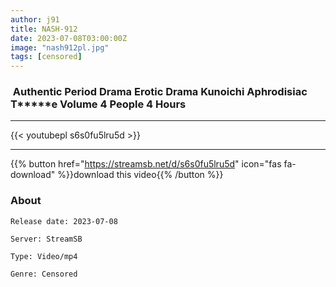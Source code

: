 ```yaml
---
author: j91
title: NASH-912
date: 2023-07-08T03:00:00Z
image: "nash912pl.jpg"
tags: [censored]
---
```


###  Authentic Period Drama Erotic Drama Kunoichi Aphrodisiac T*****e Volume 4 People 4 Hours
___

{{< youtubepl s6s0fu5lru5d >}}
___

{{% button href="https://streamsb.net/d/s6s0fu5lru5d" icon="fas fa-download" %}}download this video{{% /button %}}
### About

`Release date: 2023-07-08`

`Server: StreamSB`

`Type: Video/mp4`

`Genre:	Censored`